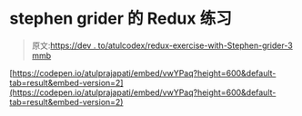 # stephen grider 的 Redux 练习

> 原文:[https://dev . to/atulcodex/redux-exercise-with-Stephen-grider-3 mmb](https://dev.to/atulcodex/redux-exercise-with-stephen-grider-3mmb)

[https://codepen.io/atulprajapati/embed/vwYPaq?height=600&default-tab=result&embed-version=2](https://codepen.io/atulprajapati/embed/vwYPaq?height=600&default-tab=result&embed-version=2)